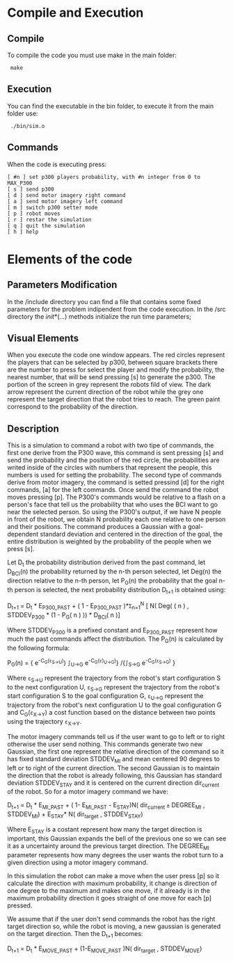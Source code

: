 # Compile and Execution
## Compile
To compile the code you must use make in the main folder:
```
 make
```
## Execution
You can find the executable in the bin folder, to execute it from the main folder use:
```
 ./bin/sim.o
```
## Commands
When the code is executing press:
```
[ #n ] set p300 players probability, with #n integer from 0 to MAX_P300
[ s ] send p300 
[ d ] send motor imagery right command 
[ a ] send motor imagery left command 
[ m ] switch p300 setter mode
[ p ] robot moves 
[ r ] restar the simulation
[ q ] quit the simulation
[ h ] help 
```
# Elements of the code
## Parameters Modification
In the /include directory you can find a file that contains some fixed parameters for the problem indipendent from the code execution. In the /src directory the _init_*(...) methods initialize the run time parameters;

## Visual Elements
When you execute the code one window appears. The red circles represent the players that can be selected by p300, between square brackets there are the number to press for select the player and modify the probability, the nearest number, that will be send pressing [s] to generate the p300. The portion of the screen in grey represent the robots fild of view. The dark arrow represent the current direction of the robot while the grey one represent the target direction that the robot tries to reach. The green paint correspond to the probability of the direction.

## Description
This is a simulation to command a robot with two tipe of commands, the first one derive from the P300 wave, this command is sent pressing [s] and send the probability and the position of the red circle, the probabilities are writed inside of the circles with numbers that represent the people, this numbers is used for setting the probability. The second type of commands derive from motor imagery, the command is setted pressind [d] for the right commands, [a] for the left commands. Once send the command the robot moves pressing [p]. 
The P300's commands would be relative to a flash on a person's face that tell us the probability that who uses the BCI want to go near the selected person. So using the P300's output, if we have N people in front of the robot, we obtain N probability each one relative to one person and their positions. The command produces a Gaussian with a goal-dependent standard deviation and centered in the direction of the goal, the entire distribution is weighted by the probability of the people when we press [s].

Let D<sub>t</sub>  the probability distribution derived from the past command, let D<sub>BCI</sub>(n) the probability returned by the n-th person selected, let Deg(n) the direction relative to the n-th person, let P<sub>G</sub>(n) the probability that the goal n-th person is selected, the next probability distribution D<sub>t+1</sub> is obtained using:

 D<sub>t+1</sub> = D<sub>t</sub> * E<sub>P300_PAST</sub> + ( 1 - E<sub>P300_PAST</sub> )*`Σ`<sub>n=1</sub><sup>N</sup> [ N( Deg( ( n ) , STDDEV<sub>P300</sub> * (1 - P<sub>G</sub>( n ) )) * D<sub>BCI</sub>( n )] 

Where STDDEV<sub>P300</sub> is a prefixed constant and E<sub>P300_PAST</sub> represent how much the past commands affect the distribution. The P<sub>G</sub>(n) is calculated by the following formula:

 P<sub>G</sub>(n) = { e<sup>-C<sub>G</sub>(`ε`<sub>S->U</sub>)</sup>) `∫`<sub>U->G</sub> e<sup>-C<sub>G</sub>(`ε`)<sub>U->G</sub>)</sup>} /{`∫`<sub>S->G</sub> e<sup>-C<sub>G</sub>(`ε`<sub>S->G</sub>)</sup> }
 
 Where `ε`<sub>S->U</sub> represent the trajectory from the robot's start configuration S to the next configuration U, `ε`<sub>S->G</sub> represent the trajectory from the robot's start configuration S to the goal configuration G, `ε`<sub>U->G</sub> represent the trajectory from the robot's next configuration U to the goal configuration G and C<sub>G</sub>(`ε`<sub>X->Y</sub>) a cost function based on the distance between two points using the trajectory `ε`<sub>X->Y</sub>. 
 
 The motor imagery commands tell us if the user want to go to left or to right otherwise the user send nothing. This commands generate two new Gaussian, the first one represent the relative direction of the command so it has fixed standard deviation STDDEV<sub>MI</sub> and mean centered 90 degrees to left or to right of the current direction. The second Gaussian is to maintain the direction that the robot is already following, this Gaussian has standard deviation STDDEV<sub>STAY</sub> and it is centered on the current direction dir<sub>current</sub> of the robot. So for a motor imagery command we have:
 
  D<sub>t+1</sub> = D<sub>t</sub> * E<sub>MI_PAST</sub> + ( 1- E<sub>MI_PAST</sub> - E<sub>STAY</sub>)N( dir<sub>current</sub> `±` DEGREE<sub>MI</sub> , STDDEV<sub>MI</sub>) + E<sub>STAY</sub>* N( dir<sub>target</sub> , STDDEV<sub>STAY</sub>) 
 
 Where E<sub>STAY</sub> is a costant represent how many the target direction is important, this Gaussian expands the bell of the previous one so we can see it as a uncertainty around the previous target direction. The DEGREE<sub>MI</sub> parameter represents how many degrees the user wants the robot turn to a given direction using a motor imagery command.
 
 In this simulation the robot can make a move when the user press [p] so it calculate the direction with maximum probability, it change is direction of one degree to the maximum and makes one move, if it already is in the maximum probability direction it goes straight of one move for each [p] pressed.

 We assume that if the user don't send commands the robot has the right target direction so, while the robot is moving, a new gaussian is generated on the target direction. Then the D<sub>t+1</sub> becomes:

 D<sub>t+1</sub> = D<sub>t</sub> * E<sub>MOVE_PAST</sub> + (1-E<sub>MOVE_PAST</sub> )N( dir<sub>target</sub> , STDDEV<sub>MOVE</sub>)